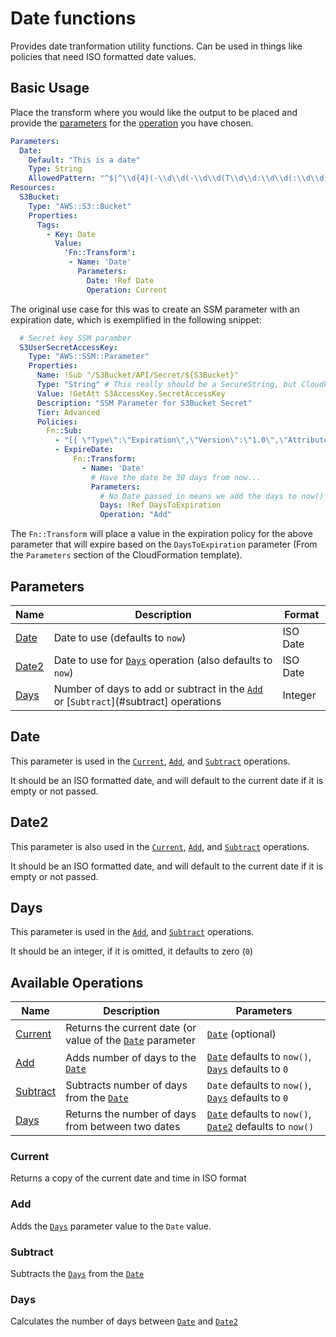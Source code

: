 # Date functions

Provides date tranformation utility functions. Can be used in things like policies that need ISO formatted date values.

## Basic Usage

Place the transform where you would like the output to be placed and provide the [parameters](#parameters) for the [operation](#available-operations) you have
chosen.

```yaml
Parameters:
  Date:
    Default: "This is a date"
    Type: String
    AllowedPattern: "^$|^\\d{4}(-\\d\\d(-\\d\\d(T\\d\\d:\\d\\d(:\\d\\d)?(\\.\\d+)?(([+-]\\d\\d:\\d\\d)|Z)?)?)?)?$"
Resources:
  S3Bucket:
    Type: "AWS::S3::Bucket"
    Properties:
      Tags:
        - Key: Date
          Value:
            'Fn::Transform':
             - Name: 'Date'
               Parameters:
                 Date: !Ref Date
                 Operation: Current
```
The original use case for this was to create an SSM parameter with an expiration date, which is exemplified in the 
following snippet:
```yaml
  # Secret key SSM paramber
  S3UserSecretAccessKey:
    Type: "AWS::SSM::Parameter"
    Properties:
      Name: !Sub "/S3Bucket/API/Secret/${S3Bucket}"
      Type: "String" # This really should be a SecureString, but CloudFormation doesn't yet support it for some reason
      Value: !GetAtt S3AccessKey.SecretAccessKey
      Description: "SSM Parameter for S3Bucket Secret"
      Tier: Advanced
      Policies:
        Fn::Sub:
          - "[{ \"Type\":\"Expiration\",\"Version\":\"1.0\",\"Attributes\": {\"Timestamp\":\"${ExpireDate}\" } }]"
          - ExpireDate:
              Fn::Transform:
                - Name: 'Date'
                  # Have the date be 30 days from now...
                  Parameters:
                    # No Date passed in means we add the days to now()
                    Days: !Ref DaysToExpiration
                    Operation: "Add"

```
The `Fn::Transform` will place a value in the expiration policy for the above parameter that will expire based on the 
`DaysToExpiration` parameter (From the `Parameters` section of the CloudFormation template). 

## Parameters

| Name | Description | Format |
|------|-------------|--------|
| [Date](#date) | Date to use (defaults to `now`) | ISO Date |
| [Date2](#date2) | Date to use for [`Days`](#days) operation (also defaults to `now`) | ISO Date |
| [Days](#days) | Number of days to add or subtract in the [`Add`](#add) or [`Subtract`](#subtract] operations | Integer |

## Date

This parameter is used in the [`Current`](#current), [`Add`](#add), and [`Subtract`](#subtract) operations.

It should be an ISO formatted date, and will default to the current date if it is empty or not passed.

## Date2

This parameter is also used in the [`Current`](#current), [`Add`](#add), and [`Subtract`](#subtract) operations.

It should be an ISO formatted date, and will default to the current date if it is empty or not passed.

## Days

This parameter is used in the [`Add`](#add), and [`Subtract`](#subtract) operations.

It should be an integer, if it is omitted, it defaults to zero (`0`)

## Available Operations

| Name | Description | Parameters |
|------|-------------|------------|
| [Current](#current) | Returns the current date (or value of the [`Date`](#date) parameter | [`Date`](#date) (optional) |
| [Add](#add) | Adds number of days to the [`Date`](#date) | [`Date`](#date) defaults to `now()`, [`Days`](#days-1) defaults to `0` |
| [Subtract](#subtract) | Subtracts number of days from the [`Date`](#date) | `Date` defaults to `now()`, [`Days`](#days-1) defaults to `0` |
| [Days](#days-1) | Returns the number of days from between two dates | [`Date`](#date) defaults to `now()`, [`Date2`](#date2) defaults to `now()` |

### Current

Returns a copy of the current date and time in ISO format
 
### Add

Adds the [`Days`](#days) parameter value to the `Date` value.

### Subtract

Subtracts the  [`Days`](#days) from the [`Date`](#date)

### Days

Calculates the number of days between [`Date`](#date) and [`Date2`](#date2)

